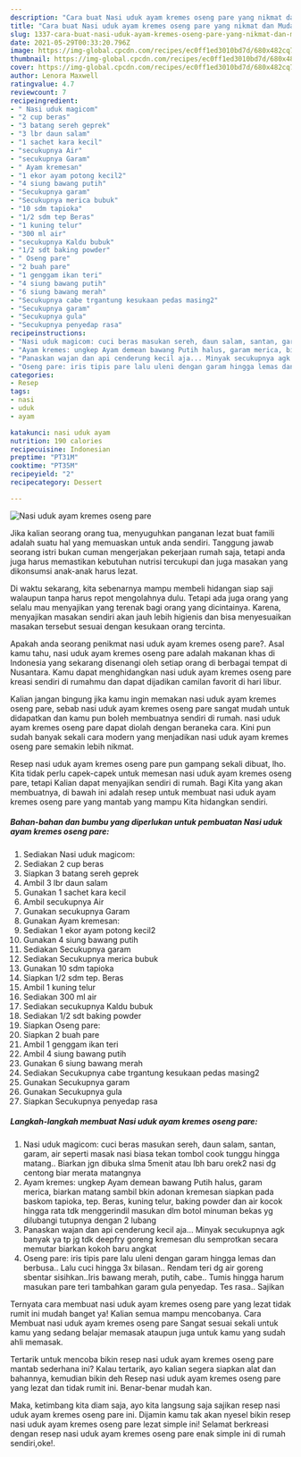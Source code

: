 ```yaml
---
description: "Cara buat Nasi uduk ayam kremes oseng pare yang nikmat dan Mudah Dibuat"
title: "Cara buat Nasi uduk ayam kremes oseng pare yang nikmat dan Mudah Dibuat"
slug: 1337-cara-buat-nasi-uduk-ayam-kremes-oseng-pare-yang-nikmat-dan-mudah-dibuat
date: 2021-05-29T00:33:20.796Z
image: https://img-global.cpcdn.com/recipes/ec0ff1ed3010bd7d/680x482cq70/nasi-uduk-ayam-kremes-oseng-pare-foto-resep-utama.jpg
thumbnail: https://img-global.cpcdn.com/recipes/ec0ff1ed3010bd7d/680x482cq70/nasi-uduk-ayam-kremes-oseng-pare-foto-resep-utama.jpg
cover: https://img-global.cpcdn.com/recipes/ec0ff1ed3010bd7d/680x482cq70/nasi-uduk-ayam-kremes-oseng-pare-foto-resep-utama.jpg
author: Lenora Maxwell
ratingvalue: 4.7
reviewcount: 7
recipeingredient:
- " Nasi uduk magicom"
- "2 cup beras"
- "3 batang sereh geprek"
- "3 lbr daun salam"
- "1 sachet kara kecil"
- "secukupnya Air"
- "secukupnya Garam"
- " Ayam kremesan"
- "1 ekor ayam potong kecil2"
- "4 siung bawang putih"
- "Secukupnya garam"
- "Secukupnya merica bubuk"
- "10 sdm tapioka"
- "1/2 sdm tep Beras"
- "1 kuning telur"
- "300 ml air"
- "secukupnya Kaldu bubuk"
- "1/2 sdt baking powder"
- " Oseng pare"
- "2 buah pare"
- "1 genggam ikan teri"
- "4 siung bawang putih"
- "6 siung bawang merah"
- "Secukupnya cabe trgantung kesukaan pedas masing2"
- "Secukupnya garam"
- "Secukupnya gula"
- "Secukupnya penyedap rasa"
recipeinstructions:
- "Nasi uduk magicom: cuci beras masukan sereh, daun salam, santan, garam, air seperti masak nasi biasa tekan tombol cook tunggu hingga matang.. Biarkan jgn dibuka slma 5menit atau lbh baru orek2 nasi dg centong biar merata matangnya"
- "Ayam kremes: ungkep Ayam demean bawang Putih halus, garam merica, biarkan matang sambil bkin adonan kremesan siapkan pada baskom tapioka, tep. Beras, kuning telur, baking powder dan air kocok hingga rata tdk menggerindil masukan dlm botol minuman bekas yg dilubangi tutupnya dengan 2 lubang"
- "Panaskan wajan dan api cenderung kecil aja... Minyak secukupnya agk banyak ya tp jg tdk deepfry goreng kremesan dlu semprotkan secara memutar biarkan kokoh baru angkat"
- "Oseng pare: iris tipis pare lalu uleni dengan garam hingga lemas dan berbusa.. Lalu cuci hingga 3x bilasan.. Rendam teri dg air goreng sbentar sisihkan..Iris bawang merah, putih, cabe.. Tumis hingga harum masukan pare teri tambahkan garam gula penyedap. Tes rasa.. Sajikan"
categories:
- Resep
tags:
- nasi
- uduk
- ayam

katakunci: nasi uduk ayam 
nutrition: 190 calories
recipecuisine: Indonesian
preptime: "PT31M"
cooktime: "PT35M"
recipeyield: "2"
recipecategory: Dessert

---
```



![Nasi uduk ayam kremes oseng pare](https://img-global.cpcdn.com/recipes/ec0ff1ed3010bd7d/680x482cq70/nasi-uduk-ayam-kremes-oseng-pare-foto-resep-utama.jpg)

Jika kalian seorang orang tua, menyuguhkan panganan lezat buat famili adalah suatu hal yang memuaskan untuk anda sendiri. Tanggung jawab seorang istri bukan cuman mengerjakan pekerjaan rumah saja, tetapi anda juga harus memastikan kebutuhan nutrisi tercukupi dan juga masakan yang dikonsumsi anak-anak harus lezat.

Di waktu  sekarang, kita sebenarnya mampu membeli hidangan siap saji walaupun tanpa harus repot mengolahnya dulu. Tetapi ada juga orang yang selalu mau menyajikan yang terenak bagi orang yang dicintainya. Karena, menyajikan masakan sendiri akan jauh lebih higienis dan bisa menyesuaikan masakan tersebut sesuai dengan kesukaan orang tercinta. 



Apakah anda seorang penikmat nasi uduk ayam kremes oseng pare?. Asal kamu tahu, nasi uduk ayam kremes oseng pare adalah makanan khas di Indonesia yang sekarang disenangi oleh setiap orang di berbagai tempat di Nusantara. Kamu dapat menghidangkan nasi uduk ayam kremes oseng pare kreasi sendiri di rumahmu dan dapat dijadikan camilan favorit di hari libur.

Kalian jangan bingung jika kamu ingin memakan nasi uduk ayam kremes oseng pare, sebab nasi uduk ayam kremes oseng pare sangat mudah untuk didapatkan dan kamu pun boleh membuatnya sendiri di rumah. nasi uduk ayam kremes oseng pare dapat diolah dengan beraneka cara. Kini pun sudah banyak sekali cara modern yang menjadikan nasi uduk ayam kremes oseng pare semakin lebih nikmat.

Resep nasi uduk ayam kremes oseng pare pun gampang sekali dibuat, lho. Kita tidak perlu capek-capek untuk memesan nasi uduk ayam kremes oseng pare, tetapi Kalian dapat menyajikan sendiri di rumah. Bagi Kita yang akan membuatnya, di bawah ini adalah resep untuk membuat nasi uduk ayam kremes oseng pare yang mantab yang mampu Kita hidangkan sendiri.

<!--inarticleads1-->

##### Bahan-bahan dan bumbu yang diperlukan untuk pembuatan Nasi uduk ayam kremes oseng pare:

1. Sediakan  Nasi uduk magicom:
1. Sediakan 2 cup beras
1. Siapkan 3 batang sereh geprek
1. Ambil 3 lbr daun salam
1. Gunakan 1 sachet kara kecil
1. Ambil secukupnya Air
1. Gunakan secukupnya Garam
1. Gunakan  Ayam kremesan:
1. Sediakan 1 ekor ayam potong kecil2
1. Gunakan 4 siung bawang putih
1. Sediakan Secukupnya garam
1. Sediakan Secukupnya merica bubuk
1. Gunakan 10 sdm tapioka
1. Siapkan 1/2 sdm tep. Beras
1. Ambil 1 kuning telur
1. Sediakan 300 ml air
1. Sediakan secukupnya Kaldu bubuk
1. Sediakan 1/2 sdt baking powder
1. Siapkan  Oseng pare:
1. Siapkan 2 buah pare
1. Ambil 1 genggam ikan teri
1. Ambil 4 siung bawang putih
1. Gunakan 6 siung bawang merah
1. Sediakan Secukupnya cabe trgantung kesukaan pedas masing2
1. Gunakan Secukupnya garam
1. Gunakan Secukupnya gula
1. Siapkan Secukupnya penyedap rasa




<!--inarticleads2-->

##### Langkah-langkah membuat Nasi uduk ayam kremes oseng pare:

1. Nasi uduk magicom: cuci beras masukan sereh, daun salam, santan, garam, air seperti masak nasi biasa tekan tombol cook tunggu hingga matang.. Biarkan jgn dibuka slma 5menit atau lbh baru orek2 nasi dg centong biar merata matangnya
1. Ayam kremes: ungkep Ayam demean bawang Putih halus, garam merica, biarkan matang sambil bkin adonan kremesan siapkan pada baskom tapioka, tep. Beras, kuning telur, baking powder dan air kocok hingga rata tdk menggerindil masukan dlm botol minuman bekas yg dilubangi tutupnya dengan 2 lubang
1. Panaskan wajan dan api cenderung kecil aja... Minyak secukupnya agk banyak ya tp jg tdk deepfry goreng kremesan dlu semprotkan secara memutar biarkan kokoh baru angkat
1. Oseng pare: iris tipis pare lalu uleni dengan garam hingga lemas dan berbusa.. Lalu cuci hingga 3x bilasan.. Rendam teri dg air goreng sbentar sisihkan..Iris bawang merah, putih, cabe.. Tumis hingga harum masukan pare teri tambahkan garam gula penyedap. Tes rasa.. Sajikan




Ternyata cara membuat nasi uduk ayam kremes oseng pare yang lezat tidak rumit ini mudah banget ya! Kalian semua mampu mencobanya. Cara Membuat nasi uduk ayam kremes oseng pare Sangat sesuai sekali untuk kamu yang sedang belajar memasak ataupun juga untuk kamu yang sudah ahli memasak.

Tertarik untuk mencoba bikin resep nasi uduk ayam kremes oseng pare mantab sederhana ini? Kalau tertarik, ayo kalian segera siapkan alat dan bahannya, kemudian bikin deh Resep nasi uduk ayam kremes oseng pare yang lezat dan tidak rumit ini. Benar-benar mudah kan. 

Maka, ketimbang kita diam saja, ayo kita langsung saja sajikan resep nasi uduk ayam kremes oseng pare ini. Dijamin kamu tak akan nyesel bikin resep nasi uduk ayam kremes oseng pare lezat simple ini! Selamat berkreasi dengan resep nasi uduk ayam kremes oseng pare enak simple ini di rumah sendiri,oke!.


